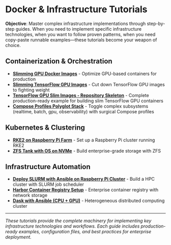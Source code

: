 # Docker & Infrastructure Tutorials

**Objective**: Master complex infrastructure implementations through step-by-step guides. When you need to implement specific infrastructure technologies, when you want to follow proven patterns, when you need copy-paste runnable examples—these tutorials become your weapon of choice.

## Containerization & Orchestration

- **[Slimming GPU Docker Images](slim-gpu-docker-images.md)** - Optimize GPU-based containers for production
- **[Slimming TensorFlow GPU Images](slim-tf-gpu-images.md)** - Cut down TensorFlow GPU images to fighting weight
- **[TensorFlow GPU Slim Images - Repository Skeleton](slim-tf-gpu-images-skeleton.md)** - Complete production-ready example for building slim TensorFlow GPU containers
- **[Compose Profiles Polyglot Stack](compose-profiles-polyglot-stack.md)** - Toggle complex subsystems (realtime, batch, gpu, observability) with surgical Compose profiles

## Kubernetes & Clustering

- **[RKE2 on Raspberry Pi Farm](rke2-raspberry-pi.md)** - Set up a Raspberry Pi cluster running RKE2
- **[ZFS Tank with OS on NVMe](zfs-tank-nvme.md)** - Build enterprise-grade storage with ZFS

## Infrastructure Automation

- **[Deploy SLURM with Ansible on Raspberry Pi Cluster](ansible-slurm-raspberrypi.md)** - Build a HPC cluster with SLURM job scheduler
- **[Harbor Container Registry Setup](harbor-registry-setup.md)** - Enterprise container registry with network storage
- **[Dask with Ansible (CPU + GPU)](ansible-dask-heterogeneous.md)** - Heterogeneous distributed computing cluster

---

*These tutorials provide the complete machinery for implementing key infrastructure technologies and workflows. Each guide includes production-ready examples, configuration files, and best practices for enterprise deployment.*
